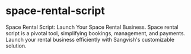 # space-rental-script
Space Rental Script: Launch Your Space Rental Business. Space rental script is a pivotal tool, simplifying bookings, management, and payments. Launch your rental business efficiently with Sangvish's customizable solution.
